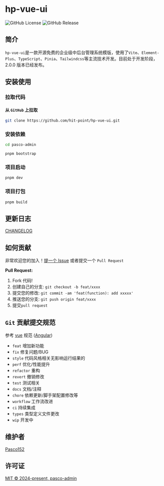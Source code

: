 <h1>hp-vue-ui</h1>

![GitHub License](https://img.shields.io/github/license/hit-point/hp-vue-ui) ![GitHub Release](https://img.shields.io/github/v/release/hit-point/hp-vue-ui)

## 简介

`hp-vue-ui`是一款开源免费的企业级中后台管理系统模版，使用了`Vite`、`Element-Plus`、`TypeScript`、`Pinia`、`Tailwindcss`等主流技术开发。目前处于开发阶段，2.0.0 版本已经发布。

## 安装使用

### 拉取代码

#### 从 `GitHub` 上拉取

```bash
git clone https://github.com/hit-point/hp-vue-ui.git
```

### 安装依赖

```bash
cd pasco-admin

pnpm bootstrap
```

### 项目启动

```bash
pnpm dev
```

### 项目打包

```bash
pnpm build
```

## 更新日志

[CHANGELOG](./CHANGELOG.md)

## 如何贡献

非常欢迎您的加入！[提一个 Issue](https://github.com/hit-point/hp-vue-ui/issues/new) 或者提交一个 `Pull Request`

**Pull Request:**

1. Fork 代码!
2. 创建自己的分支: `git checkout -b feat/xxxx`
3. 提交您的修改: `git commit -am 'feat(function): add xxxxx'`
4. 推送您的分支: `git push origin feat/xxxx`
5. 提交`pull request`

## `Git` 贡献提交规范

参考 [vue](https://github.com/vuejs/vue/blob/dev/.github/COMMIT_CONVENTION.md) 规范 ([Angular](https://github.com/conventional-changelog/conventional-changelog/tree/master/packages/conventional-changelog-angular))

- `feat` 增加新功能
- `fix` 修复问题/BUG
- `style` 代码风格相关无影响运行结果的
- `perf` 优化/性能提升
- `refactor` 重构
- `revert` 撤销修改
- `test` 测试相关
- `docs` 文档/注释
- `chore` 依赖更新/脚手架配置修改等
- `workflow` 工作流改进
- `ci` 持续集成
- `types` 类型定义文件更改
- `wip` 开发中

## 维护者

[Pasco152](https://github.com/hit-point)

## 许可证

[MIT © 2024-present, pasco-admin](./LICENSE)
